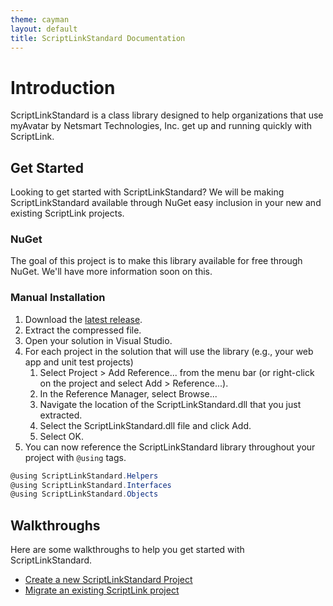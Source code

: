```yaml
---
theme: cayman
layout: default
title: ScriptLinkStandard Documentation
---
```


# Introduction

ScriptLinkStandard is a class library designed to help organizations that use myAvatar by Netsmart Technologies, Inc. get up and running quickly with ScriptLink.

## Get Started

Looking to get started with ScriptLinkStandard? We will be making ScriptLinkStandard available through NuGet easy inclusion in your new and existing ScriptLink projects.

### NuGet

The goal of this project is to make this library available for free through NuGet. We'll have more information soon on this.

### Manual Installation

1. Download the [latest release](https://github.com/rcskids/ScriptLinkStandard/releases).
2. Extract the compressed file.
3. Open your solution in Visual Studio.
4. For each project in the solution that will use the library (e.g., your web app and unit test projects)
	1. Select Project > Add Reference... from the menu bar (or right-click on the project and select Add > Reference...).
	2. In the Reference Manager, select Browse...
	3. Navigate the location of the ScriptLinkStandard.dll that you just extracted.
	4. Select the ScriptLinkStandard.dll file and click Add.
	5. Select OK.
5. You can now reference the ScriptLinkStandard library throughout your project with `@using` tags.

```c#
@using ScriptLinkStandard.Helpers
@using ScriptLinkStandard.Interfaces
@using ScriptLinkStandard.Objects
```

## Walkthroughs

Here are some walkthroughs to help you get started with ScriptLinkStandard.

* [Create a new ScriptLinkStandard Project](./walkthrough-create-new-scriptlinkstandard-project)
* [Migrate an existing ScriptLink project](./walkthrough-migrate-existing-scriptlink-project)

